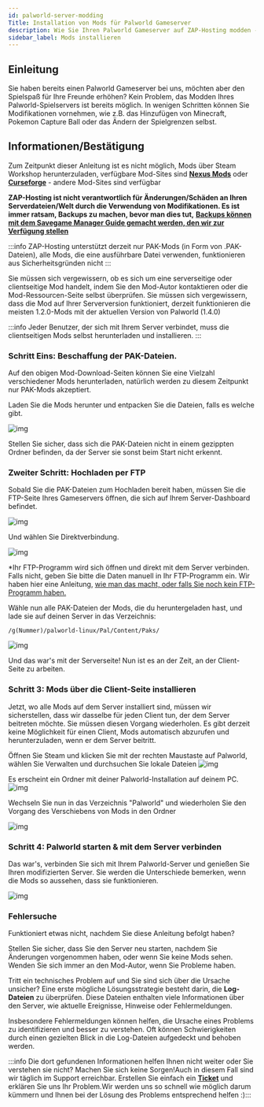 ```yaml
---
id: palworld-server-modding
Title: Installation von Mods für Palworld Gameserver
description: Wie Sie Ihren Palworld Gameserver auf ZAP-Hosting modden - ZAP-Hosting.com Dokumentation
sidebar_label: Mods installieren
---
```



## Einleitung
Sie haben bereits einen Palworld Gameserver bei uns, möchten aber den Spielspaß für Ihre Freunde erhöhen? Kein Problem, das Modden Ihres Palworld-Spielservers ist bereits möglich. In wenigen Schritten können Sie Modifikationen vornehmen, wie z.B. das Hinzufügen von Minecraft, Pokemon Capture Ball oder das Ändern der Spielgrenzen selbst.

## Informationen/Bestätigung

Zum Zeitpunkt dieser Anleitung ist es nicht möglich, Mods über Steam Workshop herunterzuladen, verfügbare Mod-Sites sind **[Nexus Mods](https://www.nexusmods.com/palworld/)** oder **[Curseforge](https://www.curseforge.com/palworld/)** - andere Mod-Sites sind verfügbar

**ZAP-Hosting ist nicht verantwortlich für Änderungen/Schäden an Ihren Serverdateien/Welt durch die Verwendung von Modifikationen. Es ist immer ratsam, Backups zu machen, bevor man dies tut,** **[Backups können mit dem Savegame Manager Guide gemacht werden, den wir zur Verfügung stellen](https://zap-hosting.com/guides/de/docs/palworld-server-savegames)**

:::info ZAP-Hosting unterstützt derzeit nur PAK-Mods (in Form von .PAK-Dateien), alle Mods, die eine ausführbare Datei verwenden, funktionieren aus Sicherheitsgründen nicht :::

Sie müssen sich vergewissern, ob es sich um eine serverseitige oder clientseitige Mod handelt, indem Sie den Mod-Autor kontaktieren oder die Mod-Ressourcen-Seite selbst überprüfen.
Sie müssen sich vergewissern, dass die Mod auf Ihrer Serverversion funktioniert, derzeit funktionieren die meisten 1.2.0-Mods mit der aktuellen Version von Palworld (1.4.0)

:::info Jeder Benutzer, der sich mit Ihrem Server verbindet, muss die clientseitigen Mods selbst herunterladen und installieren. :::

### Schritt Eins: Beschaffung der PAK-Dateien.

Auf den obigen Mod-Download-Seiten können Sie eine Vielzahl verschiedener Mods herunterladen, natürlich werden zu diesem Zeitpunkt nur PAK-Mods akzeptiert.

Laden Sie die Mods herunter und entpacken Sie die Dateien, falls es welche gibt.

![img](https://screensaver01.zap-hosting.com/index.php/s/EA4NBWkQAZQoqfi/preview)


Stellen Sie sicher, dass sich die PAK-Dateien nicht in einem gezippten Ordner befinden, da der Server sie sonst beim Start nicht erkennt.


### Zweiter Schritt: Hochladen per FTP

Sobald Sie die PAK-Dateien zum Hochladen bereit haben, müssen Sie die FTP-Seite Ihres Gameservers öffnen, die sich auf Ihrem Server-Dashboard befindet.

![img](https://screensaver01.zap-hosting.com/index.php/s/KtFPc8xRFAywHiK/preview)


Und wählen Sie Direktverbindung.

![img](https://screensaver01.zap-hosting.com/index.php/s/A6CzpG8ZFAZJcWd/preview)


*Ihr FTP-Programm wird sich öffnen und direkt mit dem Server verbinden. Falls nicht, geben Sie bitte die Daten manuell in Ihr FTP-Programm ein. Wir haben hier eine Anleitung, [wie man das macht, oder falls Sie noch kein FTP-Programm haben.](https://zap-hosting.com/guides/de/docs/gameserver-ftpaccess)

Wähle nun alle PAK-Dateien der Mods, die du heruntergeladen hast, und lade sie auf deinen Server in das Verzeichnis:

`/g(Nummer)/palworld-linux/Pal/Content/Paks/`

![img](https://screensaver01.zap-hosting.com/index.php/s/87wqpW65SibyLGz/preview)


Und das war's mit der Serverseite! Nun ist es an der Zeit, an der Client-Seite zu arbeiten.

### Schritt 3: Mods über die Client-Seite installieren

Jetzt, wo alle Mods auf dem Server installiert sind, müssen wir sicherstellen, dass wir dasselbe für jeden Client tun, der dem Server beitreten möchte. Sie müssen diesen Vorgang wiederholen. Es gibt derzeit keine Möglichkeit für einen Client, Mods automatisch abzurufen und herunterzuladen, wenn er dem Server beitritt.

Öffnen Sie Steam und klicken Sie mit der rechten Maustaste auf Palworld, wählen Sie Verwalten und durchsuchen Sie lokale Dateien
![img](https://screensaver01.zap-hosting.com/index.php/s/zf8iSjsJNit9sqB/preview)


Es erscheint ein Ordner mit deiner Palworld-Installation auf deinem PC.
![img](https://screensaver01.zap-hosting.com/index.php/s/GwSzNffxDJaJCrX/preview)


Wechseln Sie nun in das Verzeichnis "Palworld" und wiederholen Sie den Vorgang des Verschiebens von Mods in den Ordner

![img](https://screensaver01.zap-hosting.com/index.php/s/ZmAtezELEbNCwc4/preview)


### Schritt 4: Palworld starten & mit dem Server verbinden

Das war's, verbinden Sie sich mit Ihrem Palworld-Server und genießen Sie Ihren modifizierten Server.
Sie werden die Unterschiede bemerken, wenn die Mods so aussehen, dass sie funktionieren.

![img](https://screensaver01.zap-hosting.com/index.php/s/dxytjjrwaqLtiik/preview)


### Fehlersuche

Funktioniert etwas nicht, nachdem Sie diese Anleitung befolgt haben?

Stellen Sie sicher, dass Sie den Server neu starten, nachdem Sie Änderungen vorgenommen haben, oder wenn Sie keine Mods sehen.
Wenden Sie sich immer an den Mod-Autor, wenn Sie Probleme haben.

Tritt ein technisches Problem auf und Sie sind sich über die Ursache unsicher? Eine erste mögliche Lösungsstrategie besteht darin, die **Log-Dateien** zu überprüfen. Diese Dateien enthalten viele Informationen über den Server, wie aktuelle Ereignisse, Hinweise oder Fehlermeldungen.

Insbesondere Fehlermeldungen können helfen, die Ursache eines Problems zu identifizieren und besser zu verstehen. Oft können Schwierigkeiten durch einen gezielten Blick in die Log-Dateien aufgedeckt und behoben werden.

:::info
Die dort gefundenen Informationen helfen Ihnen nicht weiter oder Sie verstehen sie nicht? Machen Sie sich keine Sorgen!Auch in diesem Fall sind wir täglich im Support erreichbar. Erstellen Sie einfach ein **[Ticket](https://zap-hosting.com/de/customer/support/)** und erklären Sie uns Ihr Problem.Wir werden uns so schnell wie möglich darum kümmern und Ihnen bei der Lösung des Problems entsprechend helfen :):::
